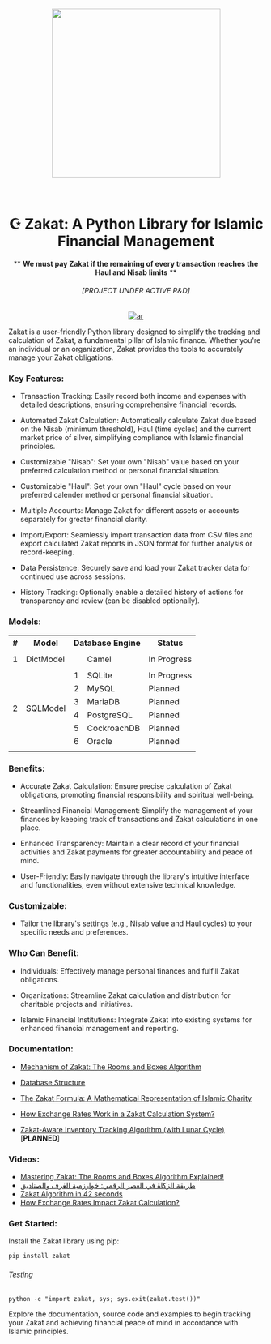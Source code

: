 <h1 align="center">
<img src="https://raw.githubusercontent.com/vzool/zakat/main/images/logo.jpg" width="333">
</h1><br>

<div align="center" style="text-align: center;">

# ☪️ Zakat: A Python Library for Islamic Financial Management
** **We must pay Zakat if the remaining of every transaction reaches the Haul and Nisab limits** **
###### [PROJECT UNDER ACTIVE R&D]
<p>
<a href="https://github.com/vzool/zakat/blob/main/README.ar.md"><img src="https://img.shields.io/badge/lang-ar-green.svg" alt="ar" data-canonical-src="https://img.shields.io/badge/lang-en-green.svg" style="max-width: 100%;"></a>
</p>

</div>

Zakat is a user-friendly Python library designed to simplify the tracking and calculation of Zakat, a fundamental pillar of Islamic finance. Whether you're an individual or an organization, Zakat provides the tools to accurately manage your Zakat obligations.

### Key Features:

- Transaction Tracking: Easily record both income and expenses with detailed descriptions, ensuring comprehensive financial records.

- Automated Zakat Calculation: Automatically calculate Zakat due based on the Nisab (minimum threshold), Haul (time cycles) and the current market price of silver, simplifying compliance with Islamic financial principles.

- Customizable "Nisab": Set your own "Nisab" value based on your preferred calculation method or personal financial situation.

- Customizable "Haul": Set your own "Haul" cycle based on your preferred calender method or personal financial situation.

- Multiple Accounts: Manage Zakat for different assets or accounts separately for greater financial clarity.

- Import/Export: Seamlessly import transaction data from CSV files and export calculated Zakat reports in JSON format for further analysis or record-keeping.

- Data Persistence: Securely save and load your Zakat tracker data for continued use across sessions.

- History Tracking: Optionally enable a detailed history of actions for transparency and review (can be disabled optionally).

### Models:

<table>
    <tr>
        <th>#</th>
        <th>Model</th>
        <th colspan="2">Database Engine</th>
        <th>Status</th>
    </tr>
    <tr>
        <td></td>
        <td></td>
        <td></td>
        <td></td>
        <td></td>
    </tr>
    <tr>
        <td>1</td>
        <td>DictModel</td>
        <td></td>
        <td>Camel</td>
        <td>In Progress</td>
    </tr>
    <tr>
        <td></td>
        <td></td>
        <td></td>
        <td></td>
        <td></td>
    </tr>
    <tr>
        <td rowspan="6">2</td>
        <td rowspan="6">SQLModel</td>
        <td>1</td>
        <td>SQLite</td>
        <td>In Progress</td>
    </tr>
    <tr>
        <td>2</td>
        <td>MySQL</td>
        <td>Planned</td>
    </tr>
    <tr>
        <td>3</td>
        <td>MariaDB</td>
        <td>Planned</td>
    </tr>
    <tr>
        <td>4</td>
        <td>PostgreSQL</td>
        <td>Planned</td>
    </tr>
    <tr>
        <td>5</td>
        <td>CockroachDB</td>
        <td>Planned</td>
    </tr>
    <tr>
        <td>6</td>
        <td>Oracle</td>
        <td>Planned</td>
    </tr>
    <tr>
        <td></td>
        <td></td>
        <td></td>
        <td></td>
        <td></td>
    </tr>
</table>

### Benefits:

- Accurate Zakat Calculation: Ensure precise calculation of Zakat obligations, promoting financial responsibility and spiritual well-being.

- Streamlined Financial Management: Simplify the management of your finances by keeping track of transactions and Zakat calculations in one place.

- Enhanced Transparency: Maintain a clear record of your financial activities and Zakat payments for greater accountability and peace of mind.

- User-Friendly: Easily navigate through the library's intuitive interface and functionalities, even without extensive technical knowledge.

### Customizable:

- Tailor the library's settings (e.g., Nisab value and Haul cycles) to your specific needs and preferences.

### Who Can Benefit:

- Individuals: Effectively manage personal finances and fulfill Zakat obligations.

- Organizations: Streamline Zakat calculation and distribution for charitable projects and initiatives.

- Islamic Financial Institutions: Integrate Zakat into existing systems for enhanced financial management and reporting.

### Documentation:

- [Mechanism of Zakat: The Rooms and Boxes Algorithm](./docs/algorithm.md)

- [Database Structure](./docs/database_structure.md)

- [The Zakat Formula: A Mathematical Representation of Islamic Charity](./docs/mathematics.md)

- [How Exchange Rates Work in a Zakat Calculation System?](./docs/exchange_rates.md)

- [Zakat-Aware Inventory Tracking Algorithm (with Lunar Cycle)](./docs/inventory.md) [**PLANNED**]

### Videos:

* [Mastering Zakat: The Rooms and Boxes Algorithm Explained!](https://www.youtube.com/watch?v=maxttQ5Xo5g)
* [طريقة الزكاة في العصر الرقمي: خوارزمية الغرف والصناديق](https://www.youtube.com/watch?v=kuhHzPjYD6o)
* [Zakat Algorithm in 42 seconds](https://www.youtube.com/watch?v=1ipCcqf48go)
* [How Exchange Rates Impact Zakat Calculation?](https://www.youtube.com/watch?v=PW6tjZgtShE)

### Get Started:

Install the Zakat library using pip:

```bash
pip install zakat
```

###### Testing

```shell
python -c "import zakat, sys; sys.exit(zakat.test())"
```

Explore the documentation, source code and examples to begin tracking your Zakat and achieving financial peace of mind in accordance with Islamic principles.
